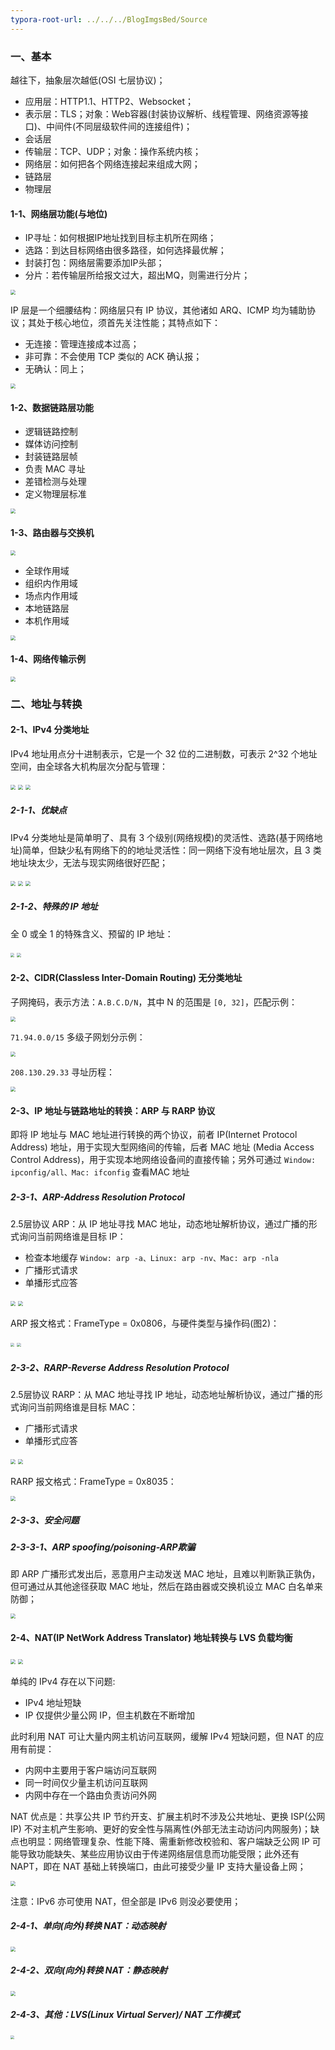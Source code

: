```yaml
---
typora-root-url: ../../../BlogImgsBed/Source
---
```




### 一、基本

越往下，抽象层次越低(OSI 七层协议)；

- 应用层：HTTP1.1、HTTP2、Websocket；
- 表示层：TLS；对象：Web容器(封装协议解析、线程管理、网络资源等接口)、中间件(不同层级软件间的连接组件)；
- 会话层
- 传输层：TCP、UDP；对象：操作系统内核；
- 网络层：如何把各个网络连接起来组成大网；
- 链路层
- 物理层

#### 1-1、网络层功能(与地位)

- IP寻址：如何根据IP地址找到目标主机所在网络；
- 选路：到达目标网络由很多路径，如何选择最优解；
- 封装打包：网络层需要添加IP头部；
- 分片：若传输层所给报文过大，超出MQ，则需进行分片；

<img src="https://leibnize-picbed.oss-cn-shenzhen.aliyuncs.com/img/20200908000132.png" style="zoom:50%;" />

IP 层是一个细腰结构：网络层只有 IP 协议，其他诸如 ARQ、ICMP 均为辅助协议；其处于核心地位，须首先关注性能；其特点如下：

- 无连接：管理连接成本过高；
- 非可靠：不会使用 TCP 类似的 ACK 确认报；
- 无确认：同上；

<img src="https://leibnize-picbed.oss-cn-shenzhen.aliyuncs.com/img/20200908000133.png" style="zoom:50%;" />



#### 1-2、数据链路层功能

- 逻辑链路控制
- 媒体访问控制
- 封装链路层帧
- 负责 MAC 寻址
- 差错检测与处理
- 定义物理层标准

<img src="https://leibnize-picbed.oss-cn-shenzhen.aliyuncs.com/img/20200908000134.png" style="zoom:50%;" />

#### 1-3、路由器与交换机

<img src="https://leibnize-picbed.oss-cn-shenzhen.aliyuncs.com/img/20200908000135.png" style="zoom:50%;" />

- 全球作用域
- 组织内作用域
- 场点内作用域
- 本地链路层
- 本机作用域

<img src="https://leibnize-picbed.oss-cn-shenzhen.aliyuncs.com/img/20200908000136.png" style="zoom:50%;" />

#### 1-4、网络传输示例

<img src="https://leibnize-picbed.oss-cn-shenzhen.aliyuncs.com/img/20200908000137.png" style="zoom:50%;" />



### 二、地址与转换

#### 2-1、IPv4 分类地址

IPv4 地址用点分十进制表示，它是一个 32 位的二进制数，可表示 2^32 个地址空间，由全球各大机构层次分配与管理：

<img src="https://leibnize-picbed.oss-cn-shenzhen.aliyuncs.com/img/20200908000138.png" style="zoom:50%;" />

<img src="https://leibnize-picbed.oss-cn-shenzhen.aliyuncs.com/img/20200908000139.png" style="zoom:50%;" />

<img src="https://leibnize-picbed.oss-cn-shenzhen.aliyuncs.com/img/20200908000140.png" style="zoom:50%;" />

##### 2-1-1、优缺点

IPv4 分类地址是简单明了、具有 3 个级别(网络规模)的灵活性、选路(基于网络地址)简单，但缺少私有网络下的的地址灵活性：同一网络下没有地址层次，且 3 类地址块太少，无法与现实网络很好匹配；

<img src="https://leibnize-picbed.oss-cn-shenzhen.aliyuncs.com/img/20200908000141.png" style="zoom:50%;" />

<img src="https://leibnize-picbed.oss-cn-shenzhen.aliyuncs.com/img/20200908000142.png" style="zoom:50%;" />

<img src="https://leibnize-picbed.oss-cn-shenzhen.aliyuncs.com/img/20200908000143.png" style="zoom:50%;" />

##### 2-1-2、特殊的 IP 地址

全 0 或全 1 的特殊含义、预留的 IP 地址：

<img src="https://leibnize-picbed.oss-cn-shenzhen.aliyuncs.com/img/20200908000144.png" style="zoom:40%;" />

<img src="https://leibnize-picbed.oss-cn-shenzhen.aliyuncs.com/img/20200908000145.png" style="zoom:40%;" />



#### 2-2、CIDR(Classless Inter-Domain Routing) 无分类地址

子网掩码，表示方法：`A.B.C.D/N`，其中 N 的范围是 `[0, 32]`，匹配示例：

<img src="https://leibnize-picbed.oss-cn-shenzhen.aliyuncs.com/img/20200908000146.png" style="zoom:50%;" />

`71.94.0.0/15` 多级子网划分示例：

<img src="https://leibnize-picbed.oss-cn-shenzhen.aliyuncs.com/img/20200908000147.png" style="zoom:50%;" />

`208.130.29.33` 寻址历程：

<img src="https://leibnize-picbed.oss-cn-shenzhen.aliyuncs.com/img/20200908000148.png" style="zoom:50%;" />





#### 2-3、IP 地址与链路地址的转换：ARP 与 RARP 协议

即将 IP 地址与 MAC 地址进行转换的两个协议，前者 IP(Internet Protocol Address) 地址，用于实现大型网络间的传输，后者 MAC 地址 (Media Access Control Address)，用于实现本地网络设备间的直接传输；另外可通过 `Window: ipconfig/all、Mac: ifconfig` 查看MAC 地址



##### 2-3-1、ARP-Address Resolution Protocol

2.5层协议 ARP：从 IP 地址寻找 MAC 地址，动态地址解析协议，通过广播的形式询问当前网络谁是目标 IP：

- 检查本地缓存 `Window: arp -a、Linux: arp -nv、Mac: arp -nla`
- 广播形式请求
- 单播形式应答

<img src="https://leibnize-picbed.oss-cn-shenzhen.aliyuncs.com/img/20200908000149.png" style="zoom:50%;" />

<img src="https://leibnize-picbed.oss-cn-shenzhen.aliyuncs.com/img/20200908000150.png" style="zoom:50%;" />

ARP 报文格式：FrameType = 0x0806，与硬件类型与操作码(图2)：

<img src="https://leibnize-picbed.oss-cn-shenzhen.aliyuncs.com/img/20200908000151.png" style="zoom:40%;" />

<img src="https://leibnize-picbed.oss-cn-shenzhen.aliyuncs.com/img/20200908000152.png" style="zoom:40%;" />



##### 2-3-2、RARP-Reverse Address Resolution Protocol

2.5层协议 RARP：从 MAC 地址寻找 IP 地址，动态地址解析协议，通过广播的形式询问当前网络谁是目标 MAC：

- 广播形式请求
- 单播形式应答

<img src="https://leibnize-picbed.oss-cn-shenzhen.aliyuncs.com/img/20200908000153.png" style="zoom:50%;" />

<img src="https://leibnize-picbed.oss-cn-shenzhen.aliyuncs.com/img/20200908000154.png" style="zoom:50%;" />

RARP 报文格式：FrameType = 0x8035：

<img src="https://leibnize-picbed.oss-cn-shenzhen.aliyuncs.com/img/20200908000155.png" style="zoom:50%;" />



##### 2-3-3、安全问题

##### 2-3-3-1、ARP spoofing/poisoning-ARP欺骗

即 ARP 广播形式发出后，恶意用户主动发送 MAC 地址，且难以判断孰正孰伪，但可通过从其他途径获取 MAC 地址，然后在路由器或交换机设立 MAC 白名单来防御；

<img src="https://leibnize-picbed.oss-cn-shenzhen.aliyuncs.com/img/20200908000156.png" style="zoom:50%;" />





#### 2-4、NAT(IP NetWork Address Translator) 地址转换与 LVS 负载均衡

<img src="https://leibnize-picbed.oss-cn-shenzhen.aliyuncs.com/img/20200908000157.png" style="zoom:50%;" />

<img src="https://leibnize-picbed.oss-cn-shenzhen.aliyuncs.com/img/20200908000158.png" style="zoom:50%;" />

单纯的 IPv4 存在以下问题:

- IPv4 地址短缺
- IP 仅提供少量公网 IP，但主机数在不断增加

此时利用 NAT 可让大量内网主机访问互联网，缓解 IPv4 短缺问题，但 NAT 的应用有前提：

- 内网中主要用于客户端访问互联网
- 同一时间仅少量主机访问互联网
- 内网中存在一个路由负责访问外网

NAT 优点是：共享公共 IP 节约开支、扩展主机时不涉及公共地址、更换 ISP(公网IP) 不对主机产生影响、更好的安全性与隔离性(外部无法主动访问内网服务)；缺点也明显：网络管理复杂、性能下降、需重新修改校验和、客户端缺乏公网 IP 可能导致功能缺失、某些应用协议由于传递网络层信息而功能受限；此外还有 NAPT，即在 NAT 基础上转换端口，由此可接受少量 IP 支持大量设备上网；

<img src="https://leibnize-picbed.oss-cn-shenzhen.aliyuncs.com/img/20200908000159.png" style="zoom:50%;" />

注意：IPv6 亦可使用 NAT，但全部是 IPv6 则没必要使用；



##### 2-4-1、单向(向外)转换 NAT：动态映射

<img src="https://leibnize-picbed.oss-cn-shenzhen.aliyuncs.com/img/20200908000200.png" style="zoom:50%;" />

##### 2-4-2、双向(向外)转换 NAT：静态映射

<img src="https://leibnize-picbed.oss-cn-shenzhen.aliyuncs.com/img/20200908000201.png" style="zoom:50%;" />



##### 2-4-3、其他：LVS(Linux Virtual Server)/ NAT 工作模式

<img src="https://leibnize-picbed.oss-cn-shenzhen.aliyuncs.com/img/20200908000202.png" style="zoom:40%;" />

